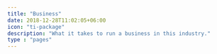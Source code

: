 ```yaml
---
title: "Business"
date: 2018-12-28T11:02:05+06:00
icon: "ti-package"
description: "What it takes to run a business in this industry."
type : "pages"
---
```

